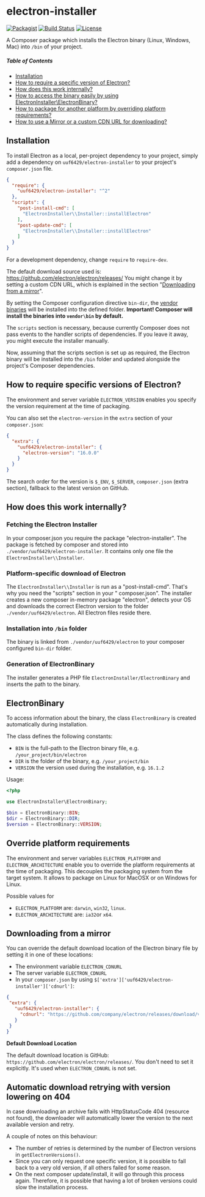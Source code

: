 electron-installer
==================

[![Packagist](https://img.shields.io/packagist/v/uuf6429/electron-installer.svg)](https://packagist.org/packages/uuf6429/electron-installer)
[![Build Status](https://travis-ci.org/uuf6429/electron-installer.png)](https://travis-ci.org/uuf6429/electron-installer)
[![License](https://img.shields.io/badge/license-MIT-blue.svg)](https://raw.githubusercontent.com/uuf6429/electron-installer/master/LICENSE)

A Composer package which installs the Electron binary (Linux, Windows, Mac) into `/bin` of your project.

##### Table of Contents

- [Installation](#installation)
- [How to require a specific version of Electron?](#how-to-require-specific-versions-of-electron)
- [How does this work internally?](#how-does-this-work-internally)
- [How to access the binary easily by using ElectronInstaller\ElectronBinary?](#electronbinary)
- [How to package for another platform by overriding platform requirements?](#override-platform-requirements)
- [How to use a Mirror or a custom CDN URL for downloading?](#downloading-from-a-mirror)

## Installation

To install Electron as a local, per-project dependency to your project, simply add a dependency
on `uuf6429/electron-installer` to your project's `composer.json` file.

```json
{
  "require": {
    "uuf6429/electron-installer": "^2"
  },
  "scripts": {
    "post-install-cmd": [
      "ElectronInstaller\\Installer::installElectron"
    ],
    "post-update-cmd": [
      "ElectronInstaller\\Installer::installElectron"
    ]
  }
}
```

For a development dependency, change `require` to `require-dev`.

The default download source used is: https://github.com/electron/electron/releases/
You might change it by setting a custom CDN URL, which is explained in the
section "[Downloading from a mirror](#downloading-from-a-mirror)".

By setting the Composer configuration directive `bin-dir`,
the [vendor binaries](https://getcomposer.org/doc/articles/vendor-binaries.md#can-vendor-binaries-be-installed-somewhere-other-than-vendor-bin-)
will be installed into the defined folder.
**Important! Composer will install the binaries into `vendor\bin` by default.**

The `scripts` section is necessary, because currently Composer does not pass events to the handler scripts of
dependencies. If you leave it away, you might execute the installer manually.

Now, assuming that the scripts section is set up as required, the Electron binary will be installed into the `/bin`
folder and updated alongside the project's Composer dependencies.

## How to require specific versions of Electron?

The environment and server variable `ELECTRON_VERSION` enables you specify the version requirement at the time of
packaging.

You can also set the `electron-version` in the `extra` section of your `composer.json`:

```json
{
  "extra": {
    "uuf6429/electron-installer": {
      "electron-version": "16.0.0"
    }
  }
}
```

The search order for the version is `$_ENV`, `$_SERVER`, `composer.json` (extra section), fallback to the latest version
on GitHub.

## How does this work internally?

### Fetching the Electron Installer

In your composer.json you require the package "electron-installer". The package is fetched by composer and stored
into `./vendor/uuf6429/electron-installer`. It contains only one file the `ElectronInstaller\\Installer`.

### Platform-specific download of Electron

The `ElectronInstaller\\Installer` is run as a "post-install-cmd". That's why you need the "scripts" section in your "
composer.json". The installer creates a new composer in-memory package "electron", detects your OS and downloads the
correct Electron version to the folder `./vendor/uuf6429/electron`. All Electron files reside there.

### Installation into `/bin` folder

The binary is linked from `./vendor/uuf6429/electron` to your composer configured `bin-dir` folder.

### Generation of ElectronBinary

The installer generates a PHP file `ElectronInstaller/ElectronBinary` and inserts the path to the binary.

## ElectronBinary

To access information about the binary, the class `ElectronBinary` is created automatically during installation.

The class defines the following constants:

- `BIN` is the full-path to the Electron binary file, e.g. `/your_project/bin/electron`
- `DIR` is the folder of the binary, e.g. `/your_project/bin`
- `VERSION` the version used during the installation, e.g. `16.1.2`

Usage:

```php
<?php 

use ElectronInstaller\ElectronBinary;

$bin = ElectronBinary::BIN;
$dir = ElectronBinary::DIR;
$version = ElectronBinary::VERSION;
```

## Override platform requirements

The environment and server variables `ELECTRON_PLATFORM` and `ELECTRON_ARCHITECTURE` enable you to override the platform
requirements at the time of packaging. This decouples the packaging system from the target system. It allows to package
on Linux for MacOSX or on Windows for Linux.

Possible values for

- `ELECTRON_PLATFORM` are: `darwin`, `win32`, `linux`.
- `ELECTRON_ARCHITECTURE` are: `ia32`or `x64`.

## Downloading from a mirror

You can override the default download location of the Electron binary file by setting it in one of these locations:

- The environment variable `ELECTRON_CDNURL`
- The server variable `ELECTRON_CDNURL`
- In your `composer.json` by using `$['extra']['uuf6429/electron-installer']['cdnurl']`:

 ```json
{
  "extra": {
    "uuf6429/electron-installer": {
      "cdnurl": "https://github.com/company/electron/releases/download/v16.0.0/"
    }
  }
}
```

**Default Download Location**

The default download location is GitHub: `https://github.com/electron/electron/releases/`. You don't need to set it
explicitly. It's used when `ELECTRON_CDNURL` is not set.

## Automatic download retrying with version lowering on 404

In case downloading an archive fails with HttpStatusCode 404 (resource not found), the downloader will automatically
lower the version to the next available version and retry.

A couple of notes on this behaviour:

- The number of retries is determined by the number of Electron versions in `getElectronVersions()`.
- Since you can only request one specific version, it is possible to fall back to a very old version, if all others
  failed for some reason.
- On the next composer update/install, it will go through this process again. Therefore, it is possible that having a
  lot of broken versions could slow the installation process.